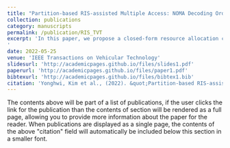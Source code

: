 ```yaml
---
title: "Partition-based RIS-assisted Multiple Access: NOMA Decoding Order Perspective"
collection: publications
category: manuscripts
permalink: /publication/RIS_TVT
excerpt: 'In this paper, we propose a closed-form resource allocation called partition-based multiple access (MA), which simultaneously utilizes both a reconfigurable intelligent surface (RIS) and non-orthogonal multiple access (NOMA) to reduce processing overhead and transmit power. The RIS can tune the mmWave signal and reduce the downlink transmit power, and NOMA achieves a relatively higher spectral efficiency than other MA methods. The integration of the RIS and NOMA, thus, can be a powerful solution. Previous studies have yet to obtain a closed-form solution for both the beam tuning settings and the decoding order in low complexity in the conventional RIS-NOMA. The proposed partition-based MA method, however, divides and arranges the array elements of the RIS to generate a fine beam for NOMA communications. We compare the transmit power reduction of the proposed method with the transmit power reduction of time-sharing and decode-and-forward relay. To confirm the feasibility of the integration, we also derive the criteria for MA mode selection.
'
date: 2022-05-25
venue: 'IEEE Transactions on Vehicular Technology'
slidesurl: 'http://academicpages.github.io/files/slides1.pdf'
paperurl: 'http://academicpages.github.io/files/paper1.pdf'
bibtexurl: 'http://academicpages.github.io/files/bibtex1.bib'
citation: 'Yonghwi, Kim et al., (2022). &quot;Partition-based RIS-assisted Multiple Access: NOMA Decoding Order Perspective.&quot; <i>IEEE Trans. Veh. Tech.</i>. 1(1).'
---
```

The contents above will be part of a list of publications, if the user clicks the link for the publication than the contents of section will be rendered as a full page, allowing you to provide more information about the paper for the reader. When publications are displayed as a single page, the contents of the above "citation" field will automatically be included below this section in a smaller font.

